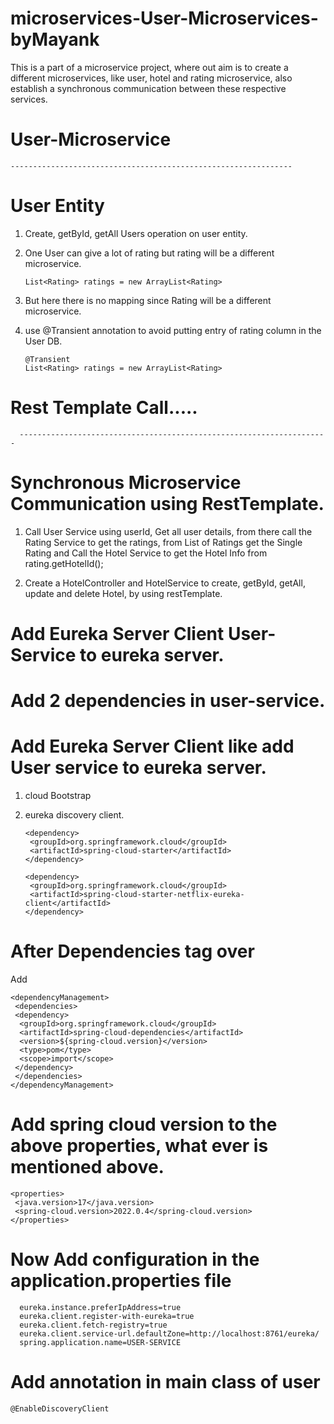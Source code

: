 # microservices-User-Microservices-byMayank

This is a part of a microservice project, where out aim is to create a different microservices, like user, hotel 
and rating microservice, also establish a synchronous communication between these respective services.

# User-Microservice
    ---------------------------------------------------------------

# User Entity 
1. Create, getById, getAll Users operation on user entity.
2. One User can give a lot of rating but rating will be a different microservice.

       List<Rating> ratings = new ArrayList<Rating> 
4. But here there is no mapping since Rating will be a different microservice.
5. use @Transient annotation to avoid putting entry of rating column in the User DB.

       @Transient
       List<Rating> ratings = new ArrayList<Rating> 


# Rest Template Call.....
  
      ---------------------------------------------------------------------
# Synchronous Microservice Communication using RestTemplate.
1. Call User Service using userId, Get all user details, from there call the 
   Rating Service to get the ratings, from List of Ratings get the Single Rating and 
   Call the Hotel Service to get the Hotel Info from rating.getHotelId();

   
2. Create a HotelController and HotelService to create, getById, getAll, 
   update and delete Hotel, by using restTemplate.



# Add Eureka Server Client User-Service to eureka server.
# Add 2 dependencies in user-service.
# Add Eureka Server Client like add User service to eureka server.
1. cloud Bootstrap
2. eureka discovery client.

       <dependency>
        <groupId>org.springframework.cloud</groupId>
        <artifactId>spring-cloud-starter</artifactId>
       </dependency>

       <dependency>
        <groupId>org.springframework.cloud</groupId>
        <artifactId>spring-cloud-starter-netflix-eureka-client</artifactId>
       </dependency>

# After Dependencies tag over
Add

    <dependencyManagement>
     <dependencies>
     <dependency>
      <groupId>org.springframework.cloud</groupId>
      <artifactId>spring-cloud-dependencies</artifactId>
      <version>${spring-cloud.version}</version>
      <type>pom</type>
      <scope>import</scope>
     </dependency>
     </dependencies>
    </dependencyManagement>


# Add spring cloud version to the above properties, what ever is mentioned above.

    <properties>
     <java.version>17</java.version>
     <spring-cloud.version>2022.0.4</spring-cloud.version>
    </properties>


# Now Add configuration in the application.properties file

      eureka.instance.preferIpAddress=true
      eureka.client.register-with-eureka=true
      eureka.client.fetch-registry=true
      eureka.client.service-url.defaultZone=http://localhost:8761/eureka/
      spring.application.name=USER-SERVICE

# Add annotation in main class of user

    @EnableDiscoveryClient

